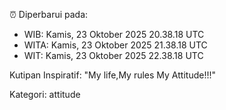 ⏰ Diperbarui pada:
- WIB: Kamis, 23 Oktober 2025 20.38.18 UTC
- WITA: Kamis, 23 Oktober 2025 21.38.18 UTC
- WIT: Kamis, 23 Oktober 2025 22.38.18 UTC

Kutipan Inspiratif:
"My life,My rules My Attitude!!!"


Kategori: attitude

